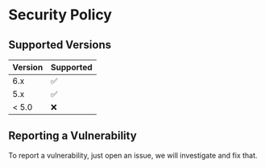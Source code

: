 # Security Policy

## Supported Versions

| Version | Supported          |
| ------- | ------------------ |
| 6.x     | :white_check_mark: |
| 5.x     | :white_check_mark: |
| < 5.0   | :x:                |

## Reporting a Vulnerability

To report a vulnerability, just open an issue, we will investigate and fix that.
